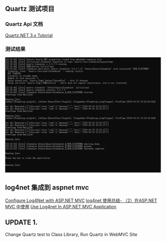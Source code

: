 ﻿## Quartz 测试项目
### Quartz Api 文档
[Quartz.NET 3.x Tutorial](https://www.quartz-scheduler.net/documentation/quartz-3.x/tutorial/index.html)
### 测试结果
![image](https://github.com/huangjun0124/QuartZTestSolution/blob/master/QuartZTest/TestResult/2020-06-30_232450.png)

## log4net 集成到 aspnet mvc
[Configure Log4Net with ASP.NET MVC](https://developerslogblog.wordpress.com/2017/07/30/configure-log4net-with-asp-net-mvc/)
[log4net 使用总结- （2）在ASP.NET MVC 中使用](https://article.itxueyuan.com/JkPZJ)
[Use Log4net In ASP.NET MVC Application](https://www.c-sharpcorner.com/article/use-log4net-in-asp-net-mvc-application/)


## UPDATE 1. 
Change Quartz test to Class Library, Run Quartz in WebMVC Site